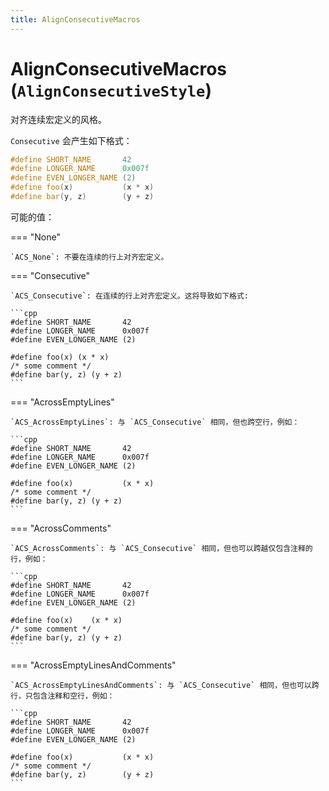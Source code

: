 ```yaml
---
title: AlignConsecutiveMacros
---
```


# AlignConsecutiveMacros (`AlignConsecutiveStyle`)

对齐连续宏定义的风格。

`Consecutive` 会产生如下格式：

```cpp
#define SHORT_NAME       42
#define LONGER_NAME      0x007f
#define EVEN_LONGER_NAME (2)
#define foo(x)           (x * x)
#define bar(y, z)        (y + z)
```

可能的值：

=== "None"

    `ACS_None`: 不要在连续的行上对齐宏定义。

=== "Consecutive"

    `ACS_Consecutive`: 在连续的行上对齐宏定义。这将导致如下格式:

    ```cpp
    #define SHORT_NAME       42
    #define LONGER_NAME      0x007f
    #define EVEN_LONGER_NAME (2)

    #define foo(x) (x * x)
    /* some comment */
    #define bar(y, z) (y + z)
    ```

=== "AcrossEmptyLines"

    `ACS_AcrossEmptyLines`: 与 `ACS_Consecutive` 相同，但也跨空行，例如：

    ```cpp
    #define SHORT_NAME       42
    #define LONGER_NAME      0x007f
    #define EVEN_LONGER_NAME (2)

    #define foo(x)           (x * x)
    /* some comment */
    #define bar(y, z) (y + z)
    ```

=== "AcrossComments"

    `ACS_AcrossComments`: 与 `ACS_Consecutive` 相同，但也可以跨越仅包含注释的行，例如：

    ```cpp
    #define SHORT_NAME       42
    #define LONGER_NAME      0x007f
    #define EVEN_LONGER_NAME (2)

    #define foo(x)    (x * x)
    /* some comment */
    #define bar(y, z) (y + z)
    ```

=== "AcrossEmptyLinesAndComments"

    `ACS_AcrossEmptyLinesAndComments`: 与 `ACS_Consecutive` 相同，但也可以跨行，只包含注释和空行，例如：

    ```cpp
    #define SHORT_NAME       42
    #define LONGER_NAME      0x007f
    #define EVEN_LONGER_NAME (2)

    #define foo(x)           (x * x)
    /* some comment */
    #define bar(y, z)        (y + z)
    ```
